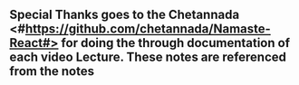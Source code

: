 ## Special Thanks goes to the Chetannada <#https://github.com/chetannada/Namaste-React#> for doing the through documentation of each video Lecture. These notes are referenced from the notes